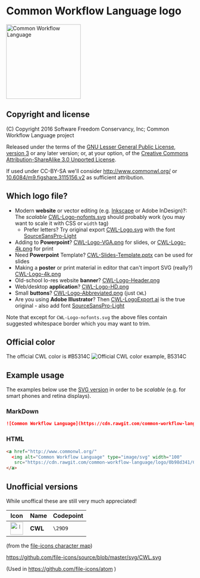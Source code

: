 # Common Workflow Language logo

<a href="https://cdn.rawgit.com/common-workflow-language/logo/0b98d341/CWL-Logo-nofonts.svg">
<img alt="Common Workflow Language" 
   src="https://cdn.rawgit.com/common-workflow-language/logo/0b98d341/CWL-Logo-nofonts.svg" type="image/svg" width="200">
</a>

## Copyright and license

(C) Copyright 2016 Software Freedom Conservancy, Inc; Common Workflow Language project

Released under the terms of
the [GNU Lesser General Public License, version 3](https://www.gnu.org/licenses/lgpl-3.0.html) or any later version; 
or, at your option, of
the [Creative Commons Attribution-ShareAlike 3.0 Unported License](https://creativecommons.org/licenses/by-sa/3.0/).

If used under CC-BY-SA we'll consider http://www.commonwl.org/ or [10.6084/m9.figshare.3115156.v2](https://doi.org/10.6084/m9.figshare.3115156.v2) as sufficient attribution.

## Which logo file?

* Modern **website** or vector editing (e.g. [Inkscape](https://inkscape.org/en/) or Adobe InDesign)?: The _scalable_ [CWL-Logo-nofonts.svg](CWL-Logo-nofonts.svg) should probably work (you may want to scale it with CSS or `width` tag)
  * Prefer letters? Try original export [CWL-Logo.svg](CWL-Logo.svg) with the font [SourceSansPro-Light](https://github.com/adobe-fonts/source-sans-pro)
* Adding to **Powerpoint**? [CWL-Logo-VGA.png](CWL-Logo-VGA.png) for slides, or [CWL-Logo-4k.png](CWL-Logo-4k.png) for print 
* Need **Powerpoint** Template? [CWL-Slides-Template.pptx](CWL-Slides-Template.pptx) can be used for slides
* Making a **poster** or print material in editor that can't import SVG (really?) [CWL-Logo-4k.png](CWL-Logo-4k.png)
* Old-school lo-res website **banner**? [CWL-Logo-Header.png](CWL-Logo-Header.png)
* Web/desktop **application**? [CWL-Logo-HD.png](CWL-Logo-HD.png)
* Small **buttons**? [CWL-Logo-Abbreviated.png](CWL-Logo-Abbreviated.png) (just `CWL`)
* Are you using **Adobe Illustrator**? Then [CWL-LogoExport.ai](CWL-LogoExport.ai) is the true original - also add font [SourceSansPro-Light](https://github.com/adobe-fonts/source-sans-pro)

Note that except for `CWL-Logo-nofonts.svg` the above files contain suggested whitespace border which you may want to trim.

## Official color

The official CWL color is #B5314C
![Official CWL color example, B5314C](CWL_primary_color_B5314C.png)

## Example usage

The examples below use the [SVG version](CWL-Logo-nofonts.svg) in order to be _scalable_ (e.g. for smart phones and retina displays).

### MarkDown

```markdown
![Common Workflow Language](https://cdn.rawgit.com/common-workflow-language/logo/0b98d341/CWL-Logo-nofonts.svg)
```

### HTML

```html
<a href="http://www.commonwl.org/" 
  <img alt="Common Workflow Language" type="image/svg" width="100"
   src="https://cdn.rawgit.com/common-workflow-language/logo/0b98d341/CWL-Logo-nofonts.svg" >
</a>
```

## Unofficial versions

While unoffical these are still very much appreciated!

<table>
   	<thead>
		<tr>
			<th>Icon</th>
			<th>Name</th>
			<th>Codepoint</th>
		</tr>
	</thead>
<tbody><tr><td align="center"><a name="CWL" href="https://cdn.rawgit.com/file-icons/source/master/svg/CWL.svg"><img src="https://cdn.rawgit.com/file-icons/source/master/svg/CWL.svg" height="34" valign="bottom" hspace="3" alt="&#x29D9;"/></a></td><td><b>CWL</b></td><td><a name="29D9"></a><code>\29D9</code></td></tr></tbody>
</table>

(from the [file-icons character map](https://github.com/file-icons/source/blob/master/charmap.md))

https://github.com/file-icons/source/blob/master/svg/CWL.svg


(Used in https://github.com/file-icons/atom )
